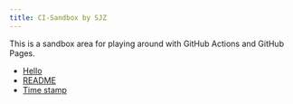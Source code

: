 ```yaml
---
title: CI-Sandbox by SJZ
---
```


This is a sandbox area for playing around with GitHub Actions
and GitHub Pages.

* [Hello](hello.html)
* [README](README.html)
* [Time stamp](timeStamp.html)

